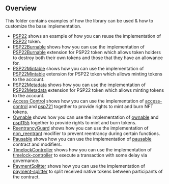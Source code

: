 ## Overview

This folder contains examples of how the library can be used & how to customize the base implementation.

* [PSP22](psp22) shows an example of how you can reuse the implementation of
  [PSP22](../contracts/token/psp22) token.
* [PSP22Burnable](psp22_extensions/burnable) shows how you can use the implementation of
  [PSP22Burnable](../contracts/token/psp22/extensions/burnable.rs) extension for PSP22 token which
  allows token holders to destroy both their own tokens and those that they have an allowance for.
* [PSP22Mintable](psp22-mintable) shows how you can use the implementation of
  [PSP22Mintable](../contracts/token/psp22/extensions) extension for PSP22 token which
  allows minting tokens to the account.
* [PSP22Metadata](psp22-mintable) shows how you can use the implementation of
  [PSP22Metadata](../contracts/token/psp22/extensions) extension for PSP22 token which
  allows minting tokens to the account.
* [Access Control](access-control) shows how you can use the implementation of
  [access-control](../contracts/access/access-control) and
  [psp721](../contracts/token/psp721) together to provide rights to mint and burn NFT tokens.
* [Ownable](ownable) shows how you can use the implementation of
  [ownable](../contracts/access/ownable) and
  [psp1155](../contracts/token/psp1155) together to provide rights to mint and burn tokens.
* [ReentrancyGuard](reentrancy-guard) shows how you can use the implementation of
  [non_reentrant](../contracts/security/reentrancy-guard)
  modifier to prevent reentrancy during certain functions.
* [Pausable](pausable) shows how you can use the implementation of
  [pausable](../contracts/security/pausable)
  contract and modifiers.
* [TimelockController](timelock-controller) shows how you can use the implementation of
  [timelock-controller](../contracts/governance/timelock-controller)
  to execute a transaction with some delay via governance.
* [PaymentSplitter](payment-splitter) shows how you can use the implementation of
  [payment-splitter](../contracts/finance/payment-splitter)
  to split received native tokens between participants of the contract.
